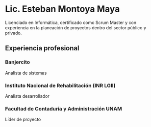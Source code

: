 # Lic. Esteban Montoya Maya
Licenciado en Informática, certificado como Scrum Master y con experiencia en la planeación de proyectos dentro del sector público y privado.  

## Experiencia profesional
### Banjercito
Analista de sistemas

### Instituto Nacional de Rehabilitación (INR LGII)
Analista desarrollador

### Facultad de Contaduría y Administración UNAM
Líder de proyecto 
